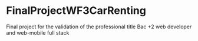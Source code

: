 # FinalProjectWF3CarRenting
Final project for the validation of the professional title Bac +2 web developer and web-mobile full stack 
